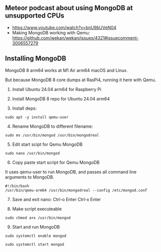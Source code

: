 ## Meteor podcast about using MongoDB at unsupported CPUs 

- https://www.youtube.com/watch?v=bnU9bUVeN04
- Making MongoDB working with Qemu: https://github.com/wekan/wekan/issues/4321#issuecomment-3006557279

## Installing MongoDB 

MongoDB 8 arm64 works at M1 Air arm64 macOS and Linux.

But because MongoDB 8 core dumps at RasPi4, running it here with Qemu.

1. Install Ubuntu 24.04 arm64 for Raspberry Pi

2. Install MongoDB 8 repo for Ubuntu 24.04 arm64

3. Install deps:

```
sudo apt -y install qemu-user
```

4. Rename MongoDB to different filename:

```
sudo mv /usr/bin/mongod /usr/bin/mongodreal
```

5. Edit start scipt for Qemu MongoDB

```
sudo nano /usr/bin/mongod
```

6. Copy paste start script for Qemu MongoDB

It uses qemu-user to run MongoDB,
and passes all command line arguments to MongoDB.

```
#!/bin/bash
/usr/bin/qemu-arm64 /usr/bin/mongodreal --config /etc/mongod.conf
```

7. Save and exit nano: Ctrl-o Enter Ctrl-x Enter

8. Make script executeable

```
sudo chmod a+x /usr/bin/mongod
```

9. Start and run MongoDB

```
sudo systemctl enable mongod

sudo systemctl start mongod
```

